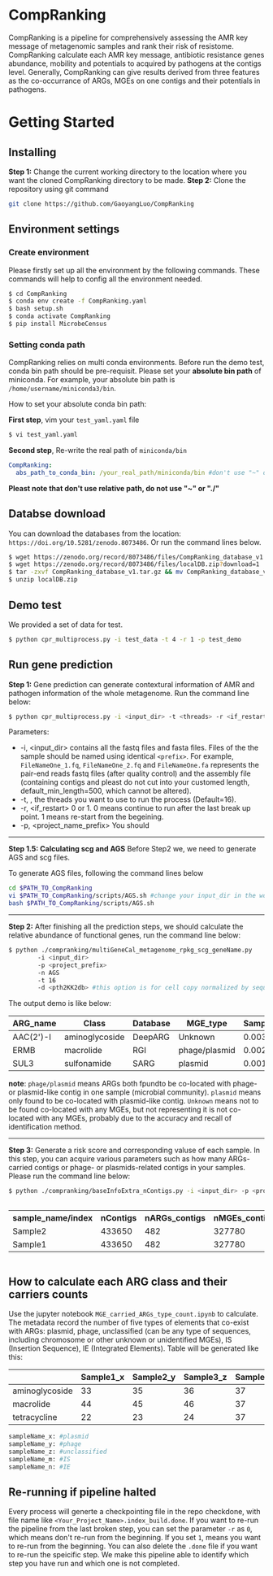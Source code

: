 # CompRanking

CompRanking is a pipeline for comprehensively assessing the AMR key message of metagenomic samples and rank their risk of resistome. CompRanking calculate each AMR key message, antibiotic resistance genes abundance, mobility and potentials to acquired by pathogens at the contigs level. Generally, CompRanking can give results derived from three features as the co-occurrance of ARGs, MGEs on one contigs and their potentials in pathogens.

# Getting Started
## Installing
**Step 1:** Change the current working directory to the location where you want the cloned CompRanking directory to be made. **Step 2:** Clone the repository using git command
```sh
git clone https://github.com/GaoyangLuo/CompRanking
```

## Environment settings
### Create environment
Please firstly set up all the environment by the following commands. These commands will help to config all the environment needed.
```sh
$ cd CompRanking
$ conda env create -f CompRanking.yaml
$ bash setup.sh
$ conda activate CompRanking
$ pip install MicrobeCensus
```
### Setting conda path
CompRanking relies on multi conda environments. Before run the demo test, conda bin path should be pre-requisit. Please set your **absolute bin path** of miniconda. For example, your absolute bin path is `/home/username/miniconda3/bin`.

How to set your absolute conda bin path:

**First step**, vim your `test_yaml.yaml` file
```sh
$ vi test_yaml.yaml
```
**Second step**, Re-write the real path of `miniconda/bin`
```yaml
CompRanking:
  abs_path_to_conda_bin: /your_real_path/miniconda/bin #don't use "~" or "./", please use absolute path
```
**Pleast note that don't use relative path, do not use "~" or "./"**

## Databse download
You can download the databases from the location: `https://doi.org/10.5281/zenodo.8073486`. Or run the command lines below.
```sh
$ wget https://zenodo.org/record/8073486/files/CompRanking_database_v1.tar.gz?download=1
$ wget https://zenodo.org/record/8073486/files/localDB.zip?download=1
$ tar -zxvf CompRanking_database_v1.tar.gz && mv CompRanking_database_v1 databases
$ unzip localDB.zip
```

## Demo test
We provided a set of data for test.
```sh
$ python cpr_multiprocess.py -i test_data -t 4 -r 1 -p test_demo
``` 

## Run gene prediction
**Step 1:** Gene prediction can generate contextural information of AMR and pathogen information of the whole metagenome. Run the command line below:
```sh
$ python cpr_multiprocess.py -i <input_dir> -t <threads> -r <if_restart> -p <project_name_prefix>
``` 

Parameters: 
- -i, <input_dir> contains all the fastq files and fasta files. Files of the the sample should be named using identical `<prefix>`. For example, `FileNameOne_1.fq`, `FileNameOne_2.fq` and `FileNameOne.fa` represents the pair-end reads fastq files (after quality control) and the assembly file (containing contigs and pleast do not cut into your customed length, default_min_length=500, which cannot be altered).
- -t, <threads>, the threads you want to use to run the process (Default=16).
- -r, <if_restart> 0 or 1. 0 means continue to run after the last break up point. 1 means re-start from the begeining.
- -p, <project_name_prefix> You should

---

**Step 1.5: Calculating scg and AGS** Before Step2 we, we need to generate AGS and scg files.

To generate AGS files, following the command lines below
```sh
cd $PATH_TO_CompRanking
vi $PATH_TO_CompRanking/scripts/AGS.sh #change your input_dir in the workdir
bash $PATH_TO_CompRanking/scripts/AGS.sh
```
---

**Step 2:** After finishing all the prediction steps, we should calculate the relative abundance of functional genes, run the command line below:
```sh
$ python ./compranking/multiGeneCal_metagenome_rpkg_scg_geneName.py 
        -i <input_dir> 
        -p <project_prefix> 
        -n AGS
        -t 16
        -d <pth2KK2db> #this option is for cell copy normalized by sequence abundance, need to run multiGeneCal_16s.py
```
The output demo is like below:

| ARG_name | Class   | Database | MGE_type |Sample_1 |Sample_2 |Sample_3 |
|----------|---------|----------|----------|---------|---------|---------|       
| AAC(2')-I  | aminoglycoside  | DeepARG | Unknown       |0.003 |0.004 |0.006 |
| ERMB       | macrolide       | RGI     | phage/plasmid |0.002 |0.003 |0.004 |
| SUL3       | sulfonamide     | SARG    | plasmid       |0.001 |0.003 |0.005 |

**note**: `phage/plasmid` means ARGs both fpundto be co-located with phage- or plasmid-like contig in one sample (microbial community).
`plasmid` means only found to be co-located with plasmid-like contig. `Unknown` means not to be found co-located with any MGEs, but not representing it is not co-located with any MGEs, probably due to the accuracy and recall of identification method.

---


**Step 3:** Generate a risk score and corresponding valuse of each sample. In this step, you can acquire various parameters such as how many ARGs-carried contigs or phage- or plasmids-related contigs in your samples. Please run the command line below:
```sh
$ python ./compranking/baseInfoExtra_nContigs.py -i <input_dir> -p <project_name_prefix>
```

<div style="overflow-x: auto;">
  <table>
    <tr>
      <th>sample_name/index</th>
      <th>nContigs</th>
      <th>nARGs_contigs</th>
      <th>nMGEs_contig</th>
      <th>nMGEs_plasmid_contig</th>
      <th>nMGEs_phage_contigs</th>
      <th>nPAT_contigs</th>
      <th>nARGs_MGEs_contig</th>
      <th>nARGs_MGEs_plasmid_contigs</th>
      <th>nARGs_MGEs_phage_contigs</th>
      <th>nARGs_MGEs_PAT_contigs </th>
      <th>fARG </th>
      <th>fMGE </th>
      <th>fMGE_plasmid </th>
      <th>fMGE_phage </th>
      <th>fPAT</th>
      <th>fARG_MGE </th>
      <th>fARG_MGE_plasmid </th>
      <th>fARG_MGE_phage</th>
      <th>fARG_MGE_PAT</th>
      <th>score_pathogenic</th>
      <th>score_phage</th>
      <th>score_plasmid</th>
      <!-- Add more columns as needed -->
    </tr>
    <tr>
      <td>Sample2</td>
      <td>433650 </td>
      <td> 482</td>
      <td> 327780</td>
      <td> 270746</td>
      <td> 32238</td>
      <td> 397572</td>
      <td> 357</td>
      <td> 304</td>
      <td> 28</td>
      <td> 61</td>
      <td> 0.0011</td>
      <td> 0.7558</td>
      <td> 0.6247</td>
      <td> 0.0746</td>
      <td> 0.9168</td>
      <td> 0.0008</td>
      <td> 0.0007</td>
      <td> 6.4568</td>
      <td> 0.0001</td>
      <td> 23.1492</td>
      <td> 20.7351</td>
      <td> 22.7372</td>
      <!-- Add more data as needed -->
      <tr>
      <td>Sample1</td>
      <td>433650 </td>
      <td> 482</td>
      <td> 327780</td>
      <td> 270746</td>
      <td> 32238</td>
      <td> 397572</td>
      <td> 357</td>
      <td> 304</td>
      <td> 28</td>
      <td> 61</td>
      <td> 0.0011</td>
      <td> 0.7558</td>
      <td> 0.6247</td>
      <td> 0.0746</td>
      <td> 0.9168</td>
      <td> 0.0008</td>
      <td> 0.0007</td>
      <td> 6.4568</td>
      <td> 0.0001</td>
      <td> 23.1492</td>
      <td> 20.7351</td>
      <td> 22.7372</td>
      <!-- Add more rows as needed -->
    </tr>
    <!-- Add more rows as needed -->
  </table>
</div>

## How to calculate each ARG class and their carriers counts

Use the jupyter notebook `MGE_carried_ARGs_type_count.ipynb` to calculate. The metadata record the number of five types of elements that co-exist with ARGs: plasmid, phage, unclassified (can be any type of sequences, including chromosome or other unknown or unidentified MGEs), IS (Insertion Sequence), IE (Integrated Elements). Table will be generated like this:

|         |Sample1_x |Sample2_y |Sample3_z |Sample3_m |Sample3_n |
|---------|----------|----------|----------|----------|----------|       
| aminoglycoside  |33 |35 |36 |37 |38 |
| macrolide       |44 |45 |46 |37 |38 |
| tetracycline    |22 |23 |24 |37 |38 |

```sh
sampleName_x: #plasmid
sampleName_y: #phage
sampleName_z: #unclassified
sampleName_m: #IS
sampleName_n: #IE
```

## Re-running if pipeline halted
Every process will generte a checkpointing file in the repo checkdone, with file name like `<Your_Project_Name>.index_build.done`. If you want to re-run the pipeline from the last broken step, you can set the parameter `-r` as `0`, which means don't re-run from the beginning. If you set `1`, means you want to re-run from the beginning. You can also delete the `.done` file if you want to re-run the speicific step. We make this pipeline able to identify which step you have run and which one is not completed.
